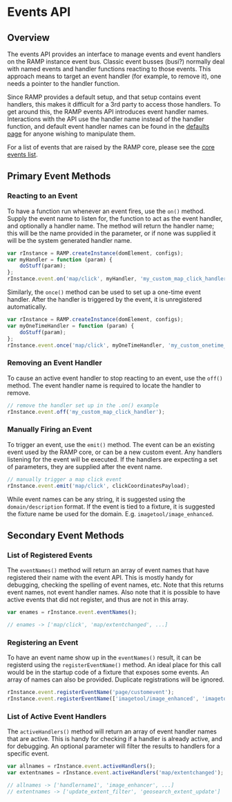 # Events API

## Overview

The events API provides an interface to manage events and event handlers on the RAMP instance event bus. Classic event busses (busi?) normally deal with named events and handler functions reacting to those events. This approach means to target an event handler (for example, to remove it), one needs a pointer to the handler function.

Since RAMP provides a default setup, and that setup contains event handlers, this makes it difficult for a 3rd party to access those handlers. To get around this, the RAMP events API introduces event handler names. Interactions with the API use the handler name instead of the handler function, and default event handler names can be found in the [defaults page](../app/defaults.md#default-events-handlers) for anyone wishing to manipulate them.

For a list of events that are raised by the RAMP core, please see the [core events list](../app/defaults.md#core-events).

## Primary Event Methods

### Reacting to an Event

To have a function run whenever an event fires, use the `on()` method. Supply the event name to listen for, the function to act as the event handler, and optionally a handler name. The method will return the handler name; this will be the name provided in the parameter, or if none was supplied it will be the system generated handler name.


```js
var rInstance = RAMP.createInstance(domElement, configs);
var myHandler = function (param) {
    doStuff(param);
};
rInstance.event.on('map/click', myHandler, 'my_custom_map_click_handler');
```

Similarly, the `once()` method can be used to set up a one-time event handler. After the handler is triggered by the event, it is unregistered automatically.

```js
var rInstance = RAMP.createInstance(domElement, configs);
var myOneTimeHandler = function (param) {
    doStuff(param);
};
rInstance.event.once('map/click', myOneTimeHandler, 'my_custom_onetime_map_click_handler');
```

### Removing an Event Handler

To cause an active event handler to stop reacting to an event, use the `off()` method. The event handler name is required to locate the handler to remove.

```js
// remove the handler set up in the .on() example
rInstance.event.off('my_custom_map_click_handler');
```

### Manually Firing an Event

To trigger an event, use the `emit()` method. The event can be an existing event used by the RAMP core, or can be a new custom event. Any handlers listening for the event will be executed. If the handlers are expecting a set of parameters, they are supplied after the event name.

```js
// manually trigger a map click event
rInstance.event.emit('map/click', clickCoordinatesPayload);
```

While event names can be any string, it is suggested using the `domain/description` format. If the event is tied to a fixture, it is suggested the fixture name be used for the domain. E.g. `imagetool/image_enhanced`.

## Secondary Event Methods

### List of Registered Events

The `eventNames()` method will return an array of event names that have registered their name with the event API. This is mostly handy for debugging, checking the spelling of event names, etc. Note that this returns event names, not event handler names. Also note that it is possible to have active events that did not register, and thus are not in this array.

```js
var enames = rInstance.event.eventNames();

// enames -> ['map/click', 'map/extentchanged', ...]
```

### Registering an Event

To have an event name show up in the `eventNames()` result, it can be registerd using the `registerEventName()` method. An ideal place for this call would be in the startup code of a fixture that exposes some events. An array of names can also be provided. Duplicate registrations will be ignored.

```js
rInstance.event.registerEventName('page/customevent');
rInstance.event.registerEventName(['imagetool/image_enhanced', 'imagetool/image_saved']);
```

### List of Active Event Handlers

The `activeHandlers()` method will return an array of event handler names that are active. This is handy for checking if a handler is already active, and for debugging. An optional parameter will filter the results to handlers for a specific event.

```js
var allnames = rInstance.event.activeHandlers();
var extentnames = rInstance.event.activeHandlers('map/extentchanged');

// allnames -> ['handlername1', 'image_enhancer', ...]
// extentnames -> ['update_extent_filter', 'geosearch_extent_update']
```

